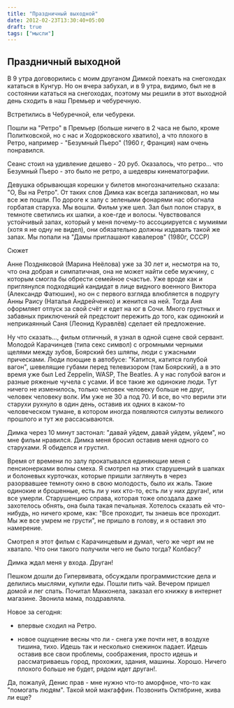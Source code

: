```yaml
---
title: "Праздничный выходной"
date: 2012-02-23T13:30:40+05:00
draft: true
tags: ["мысли"]
---
```


## Праздничный выходной

В 9 утра договорились с моим друганом Димкой поехать на снегоходах кататься в Кунгур.
Но он вчера забухал, и в 9 утра, видимо, был не в состоянии кататься на снегоходах, поэтому мы решили в этот выходной день сходить в наш Премьер и чебуречную.

Встретились в Чебуречной, ели чебуреки.

Пошли на "Ретро" в Премьер (больше ничего в 2 часа не было, кроме Политковской, но с нас и Ходорковского хватило), а что плохого в Ретро, например - "Безумный Пьеро" (1960 г, Франция) нам очень понравился. 

Сеанс стоил на удивление дешево - 20 руб. Оказалось, что ретро... что Безумный Пьеро - это было не ретро, а шедевры кинематографии.

Девушка обрывающая корешки у билетов многозначительно сказала: "О, Вы на Ретро".
От таких слов Димка как всегда запаниковал, но мы все же пошли. По дороге к залу с зелеными фонарями нас обогнала горбатая старуха.
Мы вошли. Фильм уже шел. Зал был полон старух, в темноте светились их шапки, а кое-где и волосы. Чувствовался устойчивый запах, который у меня почему-то ассоциируется с мумиями (хотя я не одну не видел), они обязательно должны издавать такой же запах.
Мы попали на "Дамы приглашают кавалеров" (1980г, СССР)

Сюжет

Анне Поздняковой (Марина Неёлова) уже за 30 лет и, несмотря на то, что она добрая и симпатичная, она не может найти себе мужчину, с которым смогла бы обрести семейное счастье. Уже вроде как и приглянулся подходящий кандидат в лице видного военного Виктора (Александр Фатюшин), но он с первого взгляда влюбляется в подругу Анны Раису (Наталья Андрейченко) и женится на ней. Тогда Аня оформляет отпуск за свой счёт и едет на юг в Сочи. Много грустных и забавных приключений ей предстоит пережить до того, как одинокий и неприкаянный Саня (Леонид Куравлёв) сделает ей предложение.

Ну что сказать..., фильм отличный, я узнал в одной сцене свой сервант. Молодой Карачинцев (типа секс символ) с огромными черными щелями между зубов, Боярский без шляпы, люди с ужасными прическами. Люди поющие в автобусе: "Катится, катится голубой вагон", шевелящие губами перед телевизором (там Боярский), а в это время уже был Led Zeppelin, WASP, The Beatles. А у нас голубой вагон и разные ряженые чучела с усами.
И все такие же одинокие люди. 
Тут ничего не изменилось, только человек человеку больше не друг, человек человеку волк. Им уже не 30 а под 70. 
И все, во что верили эти старухи рухнуло в один день, оставив их одних в каком-то человеческом тумане, в котором иногда появляются силуэты великого прошлого и тут же рассасываются. 

Димка через 10 минут застонал: "давай уйдем, давай уйдем, уйдем", но мне фильм нравился. 
Димка меня бросил оставив меня одного со старухами. Я обиделся и грустил.

Время от времени по залу прокатывался единяющие меня с пенсионерками волны смеха. 
Я смотрел на этих старушенций в шапках и болоневых курточках, которые пришли заглянуть в через разорвавшее темноту окно в свою молодость, было их жаль. 
Такие одинокие и брошенные, есть ли у них кто-то, есть ли у них друган!, или все умерли.
Старушенцию справа, которая тоже опоздала даже захотелось обнять, она была такая печальная. Хотелось сказать ей что-нибудь, но ничего кроме, как: "Все проходит, ты знаешь все проходит. Мы же все умрем не грусти", не пришло в голову, и я оставил это намерение.

Смотрел я этот фильм с Карачинцевым и думал, чего же черт им не хватало. Что они такого получили чего не было тогда? Колбасу?

Димка ждал меня у входа. Друган!

Пешком дошли до Гипервивата, обсуждали программистские дела и делились мыслями, купили еды. Пошли пить чай.
Вечером пришел домой и лег спать. Почитал Макконела, заказал его книжку в интернет магазине. Звонила мама, поздравляла.

Новое за сегодня:

- впервые сходил на Ретро.

- новое ощущение весны что ли - снега уже почти нет, в воздухе тишина, тихо. Идешь так и несколько снежинок падает. Идешь оставив все свои проблемы, соображения, просто идешь и рассматриваешь город, прохожих, здания, машины. Хорошо. Ничего плохого больше не будет, рядом идет друган!.

Да, пожалуй, Денис прав - мне нужно что-то аморфное, что-то как "помогать людям".
Такой мой макгаффин. Позвонить Октябрине, жива ли еще?
